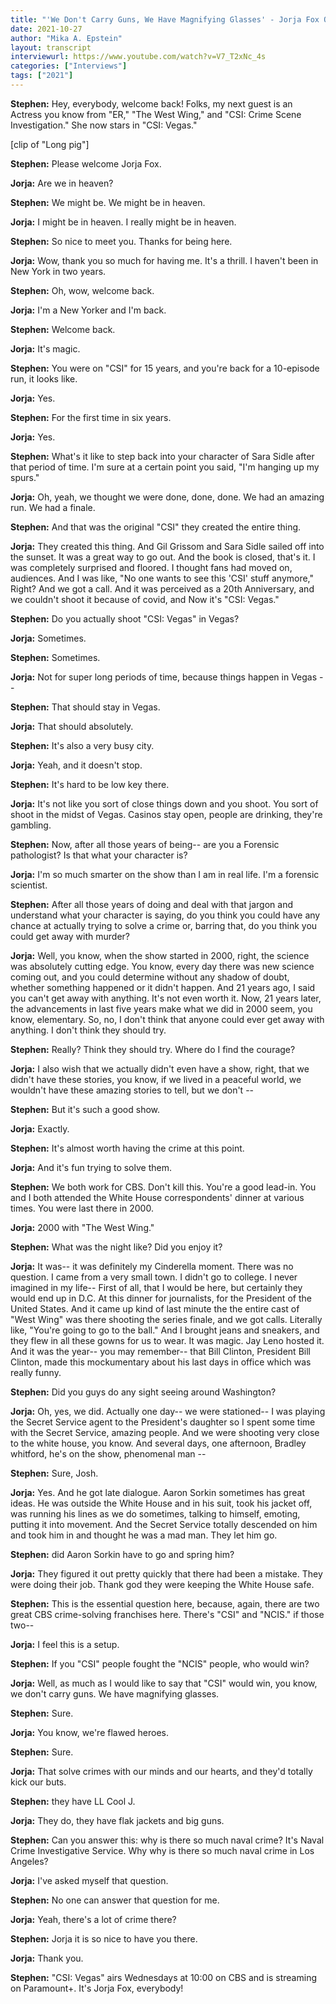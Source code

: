 ```yaml
---
title: "'We Don't Carry Guns, We Have Magnifying Glasses' - Jorja Fox On The Flawed Heroes Of 'CSI: Vegas'"
date: 2021-10-27
author: "Mika A. Epstein"
layout: transcript
interviewurl: https://www.youtube.com/watch?v=V7_T2xNc_4s
categories: ["Interviews"]
tags: ["2021"]
---
```


**Stephen:** Hey, everybody, welcome back! Folks, my next guest is an Actress you know from "ER," "The West Wing," and "CSI: Crime Scene Investigation." She now stars in "CSI: Vegas."

[clip of "Long pig"]

**Stephen:** Please welcome Jorja Fox.

**Jorja:** Are we in heaven?

**Stephen:** We might be. We might be in heaven.

**Jorja:** I might be in heaven. I really might be in heaven.

**Stephen:** So nice to meet you. Thanks for being here.

**Jorja:** Wow, thank you so much for having me. It's a thrill. I haven't been in New York in two years.

**Stephen:** Oh, wow, welcome back.

**Jorja:** I'm a New Yorker and I'm back.

**Stephen:** Welcome back.

**Jorja:** It's magic.

**Stephen:** You were on "CSI" for 15 years, and you're back for a 10-episode run, it looks like.

**Jorja:** Yes.

**Stephen:** For the first time in six years.

**Jorja:** Yes.

**Stephen:** What's it like to step back into your character of Sara Sidle after that period of time. I'm sure at a certain point you said, "I'm hanging up my spurs."

**Jorja:** Oh, yeah, we thought we were done, done, done. We had an amazing run. We had a finale.

**Stephen:** And that was the original "CSI" they created the entire thing.

**Jorja:** They created this thing. And Gil Grissom and Sara Sidle sailed off into the sunset. It was a great way to go out. And the book is closed, that's it. I was completely surprised and floored. I thought fans had moved on, audiences. And I was like, "No one wants to see this 'CSI' stuff anymore," Right? And we got a call. And it was perceived as a 20th Anniversary, and we couldn't shoot it because of covid, and Now it's "CSI: Vegas."

**Stephen:** Do you actually shoot "CSI: Vegas" in Vegas?

**Jorja:** Sometimes.

**Stephen:** Sometimes.

**Jorja:** Not for super long periods of time, because things happen in Vegas --

**Stephen:** That should stay in Vegas.

**Jorja:** That should absolutely.

**Stephen:** It's also a very busy city.

**Jorja:** Yeah, and it doesn't stop.

**Stephen:** It's hard to be low key there.

**Jorja:** It's not like you sort of close things down and you shoot. You sort of shoot in the midst of Vegas. Casinos stay open, people are drinking, they're gambling.

**Stephen:** Now, after all those years of being-- are you a Forensic pathologist? Is that what your character is?

**Jorja:** I'm so much smarter on the show than I am in real life. I'm a forensic scientist.

**Stephen:** After all those years of doing and deal with that jargon and understand what your character is saying, do you think you could have any chance at actually trying to solve a crime or, barring that, do you think you could get away with murder?

**Jorja:** Well, you know, when the show started in 2000, right, the science was absolutely cutting edge. You know, every day there was new science coming out, and you could determine without any shadow of doubt, whether something happened or it didn't happen. And 21 years ago, I said you can't get away with anything. It's not even worth it. Now, 21 years later, the advancements in last five years make what we did in 2000 seem, you know, elementary. So, no, I don't think that anyone could ever get away with anything. I don't think they should try.

**Stephen:** Really? Think they should try. Where do I find the courage?

**Jorja:** I also wish that we actually didn't even have a show, right, that we didn't have these stories, you know, if we lived in a peaceful world, we wouldn't have these amazing stories to tell, but we don't --

**Stephen:** But it's such a good show.

**Jorja:** Exactly.

**Stephen:** It's almost worth having the crime at this point.

**Jorja:** And it's fun trying to solve them.

**Stephen:** We both work for CBS. Don't kill this. You're a good lead-in. You and I both attended the White House correspondents' dinner at various times. You were last there in 2000.

**Jorja:** 2000 with "The West Wing."

**Stephen:** What was the night like? Did you enjoy it?

**Jorja:** It was-- it was definitely my Cinderella moment.
There was no question. I came from a very small town. I didn't go to college. I never imagined in my life--
First of all, that I would be here, but certainly they would end up in D.C. At this dinner for journalists, for the President of the United States. And it came up kind of last minute the the entire cast of "West
Wing" was there shooting the series finale, and we got calls. Literally like, "You're going to go to the ball." And I brought jeans and sneakers, and they flew in all these gowns for us to wear. It was magic. Jay Leno hosted it. And it was the year-- you may remember-- that Bill Clinton, President Bill Clinton, made this mockumentary about his last days in office which was really funny.

**Stephen:** Did you guys do any sight seeing around Washington?

**Jorja:** Oh, yes, we did. Actually one day-- we were stationed-- I was playing the Secret Service agent to the President's daughter so I spent some time with the Secret Service, amazing people. And we were shooting very close to the white house, you know. And several days, one afternoon, Bradley whitford, he's on the show, phenomenal man --

**Stephen:** Sure, Josh.

**Jorja:** Yes. And he got late dialogue. Aaron Sorkin sometimes has great ideas. He was outside the White House and in his suit, took his jacket off, was running his lines as we do sometimes, talking to himself, emoting, putting it into movement. And the Secret Service totally descended on him and took him in and thought he was a mad man. They let him go.

**Stephen:** did Aaron Sorkin have to go and spring him?

**Jorja:** They figured it out pretty quickly that there had been a mistake. They were doing their job. Thank god they were keeping the White House safe.

**Stephen:** This is the essential question here, because, again, there are two great CBS crime-solving franchises here. There's "CSI" and "NCIS." if those two--

**Jorja:** I feel this is a setup.

**Stephen:** If you "CSI" people fought the "NCIS" people, who would win?

**Jorja:** Well, as much as I would like to say that "CSI" would win, you know, we don't carry guns. We have magnifying glasses.

**Stephen:** Sure.

**Jorja:** You know, we're flawed heroes.

**Stephen:** Sure.

**Jorja:** That solve crimes with our minds and our hearts, and they'd totally kick our buts.

**Stephen:** they have LL Cool J.

**Jorja:** They do, they have flak jackets and big guns.

**Stephen:** Can you answer this: why is there so much naval crime? It's Naval Crime Investigative
Service. Why why is there so much naval crime in Los Angeles?

**Jorja:** I've asked myself that question.

**Stephen:** No one can answer that question for me.

**Jorja:** Yeah, there's a lot of crime there?

**Stephen:** Jorja it is so nice to have you there.

**Jorja:** Thank you.

**Stephen:** "CSI: Vegas" airs Wednesdays at 10:00 on CBS and is streaming on Paramount+. It's Jorja Fox, everybody!
